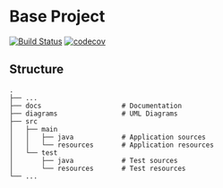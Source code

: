 # Base Project
[![Build Status](https://travis-ci.org/raknza/BaseProject.svg?branch=master)](https://travis-ci.org/raknza/BaseProject)
[![codecov](https://codecov.io/gh/raknza/BaseProject/branch/master/graph/badge.svg)](https://codecov.io/gh/raknza/BaseProject)

## Structure
```
.
├── ...
├── docs                    # Documentation
├── diagrams                # UML Diagrams
├── src
│   ├── main
│   │   ├── java            # Application sources
│   │   └── resources       # Application resources
│   └── test
│       ├── java            # Test sources
│       └── resources       # Test resources
└── ...
```
